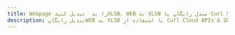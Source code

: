 ---title: Webpage را به  تبدیل کنیدXLSB، WEB به XLSB مبدل رایگان یا Curl SDKdescription: تبدیل رایگانWEB به XLSB با استفاده از Curl Cloud APIs & SDK همچنین اسناد PDF را در Cloud ایجاد، ویرایش و رندر کنید.---